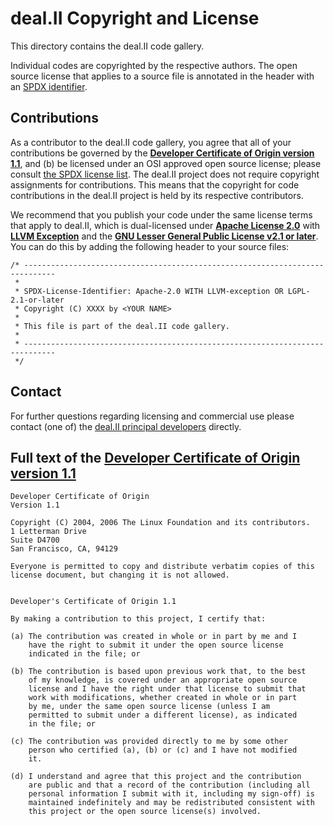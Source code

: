 deal.II Copyright and License
=============================

This directory contains the deal.II code gallery.

Individual codes are copyrighted by the respective authors. The open source
license that applies to a source file is annotated in the header with an
[SPDX identifier](https://spdx.dev/ids/).


Contributions
-------------

As a contributor to the deal.II code gallery, you agree that all of your
contributions be governed by the [<b>Developer Certificate of Origin
version 1.1</b>](https://developercertificate.org/), and (b) be licensed
under an OSI approved open source license; please consult [the SPDX license
list](https://spdx.org/licenses/). The deal.II project does not require
copyright assignments for contributions. This means that the copyright for
code contributions in the deal.II project is held by its respective
contributors.

We recommend that you publish your code under the same license terms that
apply to deal.II, which is dual-licensed under
[<b>Apache License 2.0</b>](https://spdx.org/licenses/Apache-2.0.html) with
[<b>LLVM Exception</b>](https://spdx.org/licenses/LLVM-exception.html) and the
[<b>GNU Lesser General Public License v2.1 or later</b>](https://spdx.org/licenses/LGPL-2.1-or-later.html).
You can do this by adding the following header to your source files:
```
/* -----------------------------------------------------------------------------
 *
 * SPDX-License-Identifier: Apache-2.0 WITH LLVM-exception OR LGPL-2.1-or-later
 * Copyright (C) XXXX by <YOUR NAME>
 *
 * This file is part of the deal.II code gallery.
 *
 * -----------------------------------------------------------------------------
 */
```


Contact
-------

For further questions regarding licensing and commercial use please contact
(one of) the
[deal.II principal developers](https://www.dealii.org/authors.html) directly.


Full text of the [Developer Certificate of Origin version 1.1](https://developercertificate.org/)
-------------------------------------------------------------------------------------------------
```
Developer Certificate of Origin
Version 1.1

Copyright (C) 2004, 2006 The Linux Foundation and its contributors.
1 Letterman Drive
Suite D4700
San Francisco, CA, 94129

Everyone is permitted to copy and distribute verbatim copies of this
license document, but changing it is not allowed.


Developer's Certificate of Origin 1.1

By making a contribution to this project, I certify that:

(a) The contribution was created in whole or in part by me and I
    have the right to submit it under the open source license
    indicated in the file; or

(b) The contribution is based upon previous work that, to the best
    of my knowledge, is covered under an appropriate open source
    license and I have the right under that license to submit that
    work with modifications, whether created in whole or in part
    by me, under the same open source license (unless I am
    permitted to submit under a different license), as indicated
    in the file; or

(c) The contribution was provided directly to me by some other
    person who certified (a), (b) or (c) and I have not modified
    it.

(d) I understand and agree that this project and the contribution
    are public and that a record of the contribution (including all
    personal information I submit with it, including my sign-off) is
    maintained indefinitely and may be redistributed consistent with
    this project or the open source license(s) involved.
```
